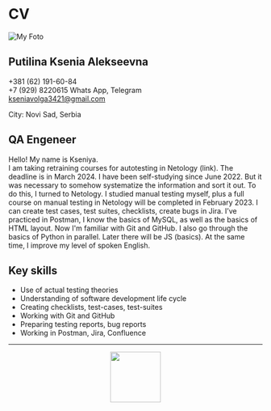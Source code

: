 # CV # 
![My Foto](FOTO/foto1.png) 
## Putilina Ksenia Alekseevna

+381 (62) 191-60-84<br>
+7 (929) 8220615  Whats App, Telegram<br>
kseniavolga3421@gmail.com

City: Novi Sad, Serbia

## QA Engeneer

Hello! My name is Kseniya.<br> 
I am taking retraining courses for autotesting in Netology (link). The deadline is in March 2024. I have been self-studying since June 2022. But it was necessary to somehow systematize the information and sort it out. To do this, I turned to Netology. I studied manual testing myself, plus a full course on manual testing in Netology will be completed in February 2023. I can create test cases, test suites, checklists, create bugs in Jira. I’ve practiced in Postman, I know the basics of MySQL, as well as the basics of HTML layout. Now I'm familiar with Git and GitHub. I also go through the basics of Python in parallel. Later there will be JS (basics). At the same time, I improve my level of spoken English.

## Key skills

* Use of actual testing theories
* Understanding of software development life cycle
* Creating checklists, test-cases, test-suites
* Working with Git and GitHub
* Preparing testing reports, bug reports
* Working in Postman, Jira, Confluence


---
<div id="header" align="center">
  <img src="https://media.giphy.com/media/2C2qwckZzyiz8UzvzK/giphy.gif" width="100"/>
</div>
